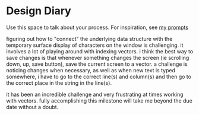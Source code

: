# Design Diary

Use this space to talk about your process.  For inspiration, see [my prompts](../../../docs/sample_reflection.md) 

figuring out how to "connect" the underlying data structure with the
temporary surface display of characters on the window is challenging.
it involves a lot of playing around with indexing vectors. i think the
best way to save changes is that whenever something changes the screen
(ie scrolling down, up, save button), save the current screen to a vector.
a challenge is noticing changes when necessary, as well as when new text
is typed somewhere, i have to go to the correct line(s) and column(s) and
then go to the correct place in the string in the line(s).

it has been an incredible challenge and very frustrating at times working with vectors. 
fully accomplishing this milestone will take me beyond the due date without a doubt.


